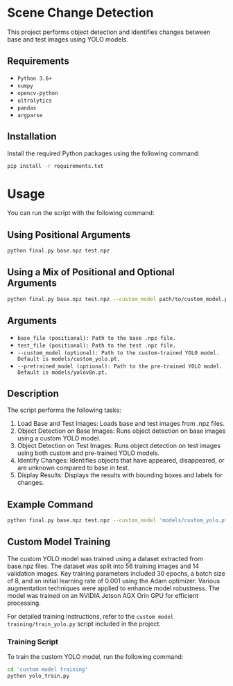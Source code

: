 # Scene Change Detection
This project performs object detection and identifies changes between base and test images using YOLO models.

## Requirements

- `Python 3.6+`
- `numpy`
- `opencv-python`
- `ultralytics`
- `pandas`
- `argparse`

## Installation

Install the required Python packages using the following command:

```bash
pip install -r requirements.txt
```

# Usage
You can run the script with the following command:

## Using Positional Arguments
```bash
python final.py base.npz test.npz
```

## Using a Mix of Positional and Optional Arguments
```bash
python final.py base.npz test.npz --custom_model path/to/custom_model.pt --pretrained_model path/to/pre_trained_mode.pt
```

## Arguments
- `base_file (positional): Path to the base .npz file.`
- `test_file (positional): Path to the test .npz file.`
- `--custom_model (optional): Path to the custom-trained YOLO model. Default is models/custom_yolo.pt.`
- `--pretrained_model (optional): Path to the pre-trained YOLO model. Default is models/yolov8n.pt.`

## Description
The script performs the following tasks:

1. Load Base and Test Images: Loads base and test images from .npz files.
2. Object Detection on Base Images: Runs object detection on base images using a custom YOLO model.
3. Object Detection on Test Images: Runs object detection on test images using both custom and pre-trained YOLO models.
4. Identify Changes: Identifies objects that have appeared, disappeared, or are unknown compared to base in test.
5. Display Results: Displays the results with bounding boxes and labels for changes.


## Example Command
```bash
python final.py base.npz test.npz --custom_model 'models/custom_yolo.pt' --pretrained_model 'models/yolov8n.pt'
```

## Custom Model Training

The custom YOLO model was trained using a dataset extracted from base.npz files. The dataset was split into 56 training images and 14 validation images. Key training parameters included 30 epochs, a batch size of 8, and an initial learning rate of 0.001 using the Adam optimizer. Various augmentation techniques were applied to enhance model robustness. The model was trained on an NVIDIA Jetson AGX Orin GPU for efficient processing.

For detailed training instructions, refer to the `custom model training/train_yolo.py` script included in the project.

### Training Script
To train the custom YOLO model, run the following command:

```bash
cd 'custom model training'
python yolo_train.py
```
